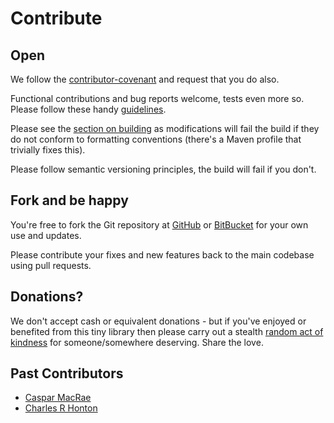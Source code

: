# Contribute

## Open

We follow the [contributor-covenant][contributor-covenant] and request that you do also.

Functional contributions and bug reports welcome, tests even more so.  Please follow these handy [guidelines][contribution-guidelines].

Please see the [section on building][about-building] as modifications will fail the build if they do not conform to formatting conventions 
(there's a Maven profile that trivially fixes this).

Please follow semantic versioning principles, the build will fail if you don't.


## Fork and be happy

You're free to fork the Git repository at [GitHub][github-unexceptional] or [BitBucket][bitbucket-unexceptional] for your own use and updates.

Please contribute your fixes and new features back to the main codebase using pull requests.

## Donations?

We don't accept cash or equivalent donations - but if you've enjoyed or benefited from this tiny library
then please carry out a stealth [random act of kindness][random-act-of-kindness]
for someone/somewhere deserving.  Share the love.


## Past Contributors

* [Caspar MacRae](https://bitbucket.org/earcam)
* [Charles R Honton](https://bitbucket.org/chonton) 

[about-building]: /about.html#Building
[contributor-covenant]: http://contributor-covenant.org/
[contribution-guidelines]: https://github.com/necolas/issue-guidelines/blob/master/CONTRIBUTING.md
[random-act-of-kindness]: https://www.randomactsofkindness.org/kindness-ideas

[github-unexceptional]: https://github.com/earcam/io.earcam.unexceptional/
[bitbucket-unexceptional]: https://github.com/earcam/io.earcam.unexceptional/